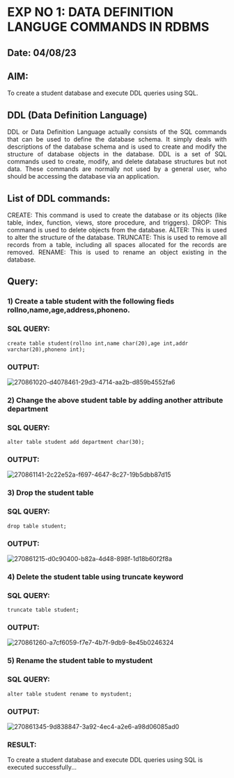 # EXP NO 1: DATA DEFINITION LANGUGE COMMANDS IN RDBMS
## Date: 04/08/23
## AIM:
To create a student database and execute DDL queries using SQL.


## DDL (Data Definition Language)
<div align="justify">
DDL or Data Definition Language actually consists of the SQL commands that can be used to define the database schema. It simply deals with descriptions of the database schema and is used to create and modify the structure of database objects in the database. DDL is a set of SQL commands used to create, modify, and delete database structures but not data. These commands are normally not used by a general user, who should be accessing the database via an application.
</div>
 
## List of DDL commands: 
<div align="justify">
CREATE: This command is used to create the database or its objects (like table, index, function, views, store procedure, and triggers).
DROP: This command is used to delete objects from the database.
ALTER: This is used to alter the structure of the database.
TRUNCATE: This is used to remove all records from a table, including all spaces allocated for the records are removed.
RENAME: This is used to rename an object existing in the database.
</div>

## Query:
### 1) Create a table student with the following fieds rollno,name,age,address,phoneno.

### SQL QUERY: 

```
create table student(rollno int,name char(20),age int,addr varchar(20),phoneno int);
```
### OUTPUT:

![270861020-d4078461-29d3-4714-aa2b-d859b4552fa6](https://github.com/Thilagavathi7/G2_DBMS/assets/119407159/08fe00da-36f2-45df-8ee5-1163cbb374d2)

### 2) Change the above student table by adding another attribute department

### SQL QUERY: 
```
alter table student add department char(30);
```
### OUTPUT:

![270861141-2c22e52a-f697-4647-8c27-19b5dbb87d15](https://github.com/Thilagavathi7/G2_DBMS/assets/119407159/05b6a6a0-ec9f-4d1f-8270-000d7322a91d)

### 3) Drop the student table
 
### SQL QUERY: 
```
drop table student;
```

### OUTPUT:

![270861215-d0c90400-b82a-4d48-898f-1d18b60f2f8a](https://github.com/Thilagavathi7/G2_DBMS/assets/119407159/59009b4a-b66a-4ecc-82ff-9f1dd18b209a)

### 4) Delete the student table using truncate keyword

### SQL QUERY: 
```
truncate table student;
```

### OUTPUT:

![270861260-a7cf6059-f7e7-4b7f-9db9-8e45b0246324](https://github.com/Thilagavathi7/G2_DBMS/assets/119407159/77735bba-2e32-4e3e-95a6-c345e917c3eb)

### 5) Rename the student table to mystudent

### SQL QUERY: 
```
alter table student rename to mystudent;
```
### OUTPUT:

![270861345-9d838847-3a92-4ec4-a2e6-a98d06085ad0](https://github.com/Thilagavathi7/G2_DBMS/assets/119407159/20291795-8a9a-4ef0-885c-bb74d3591129)

### RESULT:
To create a student database and execute DDL queries using SQL is executed successfully...
